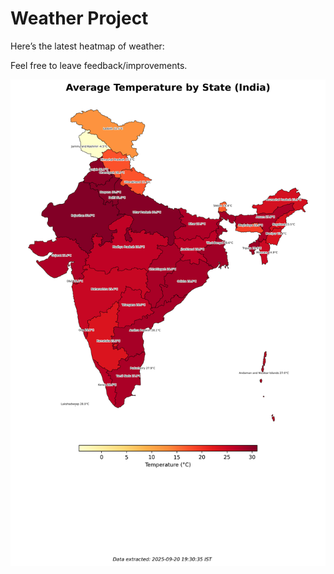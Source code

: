 # Weather Project

Here’s the latest heatmap of weather:

Feel free to leave feedback/improvements.

![India Heatmap](docs/assets/india_heatmap.png?v=CEB385)
